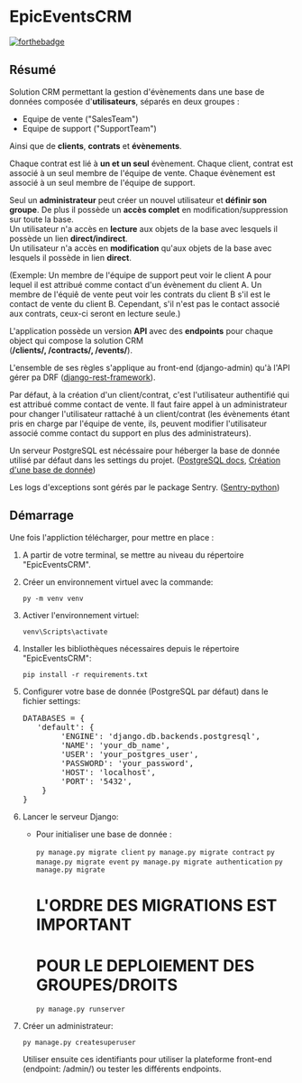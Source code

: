 # EpicEventsCRM

[![forthebadge](https://forthebadge.com/images/badges/made-with-python.svg)](https://forthebadge.com)

## Résumé

Solution CRM permettant la gestion d'évènements dans une base de données composée d'**utilisateurs**, séparés en deux 
groupes :

- Equipe de vente ("SalesTeam")
- Equipe de support ("SupportTeam")

Ainsi que de **clients**, **contrats** et **évènements**.

Chaque contrat est lié à **un et un seul** évènement.
Chaque client, contrat est associé à un seul membre de l'équipe de vente.
Chaque évènement est associé à un seul membre de l'équipe de support.

Seul un **administrateur** peut créer un nouvel utilisateur et **définir son groupe**. 
De plus il possède un **accès complet** 
en modification/suppression sur toute la base.<br>
Un utilisateur n'a accès en **lecture** aux objets de la base avec lesquels il possède un lien **direct/indirect**.<br>
Un utilisateur n'a accès en **modification** qu'aux objets de la base avec lesquels il possède in lien **direct**.<br>


(Exemple: Un membre de l'équipe de support peut voir le client A pour lequel il est attribué comme contact d'un 
évènement du client A.
Un membre de l'équiê de vente peut voir les contrats du client B s'il est le contact de vente du client B. 
Cependant, s'il n'est pas le contact associé aux contrats, ceux-ci seront en lecture seule.)

L'application possède un version **API** avec des **endpoints** pour chaque object qui compose la solution CRM <br> 
(**/clients/, /contracts/, /events/**).

L'ensemble de ses règles s'applique au front-end (django-admin) qu'à l'API gérer pa DRF 
([django-rest-framework](https://www.django-rest-framework.org/topics/documenting-your-api/)).<br>


Par défaut, à la création d'un client/contrat, c'est l'utilisateur authentifié qui est attribué comme contact de vente.
Il faut faire appel à un administrateur pour changer l'utilisateur rattaché à un client/contrat (les évènements 
étant pris en charge par l'équipe de vente, ils, peuvent modifier l'utilisateur associé comme contact du support 
en plus des administrateurs).

Un serveur PostgreSQL est nécéssaire pour héberger la base de donnée utilisé par défaut dans les settings du projet. 
([PostgreSQL docs](https://www.postgresql.org/docs/current/runtime.html), 
[Création d'une base de donnée](https://www.postgresql.org/docs/14/sql-createdatabase.html))

Les logs d'exceptions sont gérés par le package Sentry. ([Sentry-python](https://github.com/getsentry/sentry-python))


## Démarrage

Une fois l'appliction télécharger, pour mettre en place :

1. A partir de votre terminal, se mettre au niveau du répertoire "EpicEventsCRM".


2. Créer un environnement virtuel avec la commande:

   `py -m venv venv`


3. Activer l'environnement virtuel:

   `venv\Scripts\activate`


4. Installer les bibliothèques nécessaires depuis le répertoire "EpicEventsCRM":

   `pip install -r requirements.txt`

5. Configurer votre base de donnée (PostgreSQL par défaut) dans le fichier settings:
   <pre>
   DATABASES = {
      'default': {
           'ENGINE': 'django.db.backends.postgresql',
           'NAME': 'your_db_name',
           'USER': 'your_postgres_user',
           'PASSWORD': 'your_password',
           'HOST': 'localhost',
           'PORT': '5432',
       }
   }
   </pre>
   
6. Lancer le serveur Django:
   - Pour initialiser une base de donnée :
   

      `py manage.py migrate client` 
      `py manage.py migrate contract` 
      `py manage.py migrate event`
      `py manage.py migrate authentication` 
      `py manage.py migrate`
       # L'ORDRE DES MIGRATIONS EST IMPORTANT
       # POUR LE DEPLOIEMENT DES GROUPES/DROITS
      `py manage.py runserver` 

7. Créer un administrateur:
   
   `py manage.py createsuperuser`
   
   Utiliser ensuite ces identifiants pour utiliser la plateforme front-end (endpoint: /admin/) ou tester les 
   différents endpoints.
